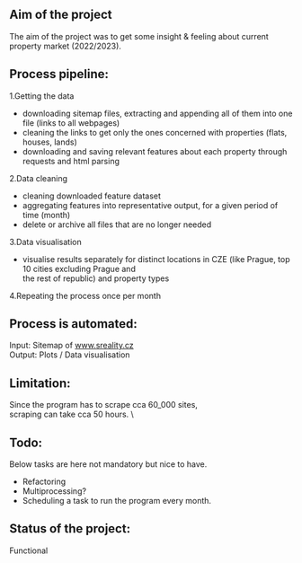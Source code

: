 ## Aim of the project
The aim of the project was to get some
insight & feeling about current property
market (2022/2023).

## Process pipeline:
1.Getting the data
- downloading sitemap files, extracting and appending
all of them into one file (links to all webpages)
- cleaning the links to get only the ones concerned
with properties (flats, houses, lands)
- downloading and saving relevant features about each
property through requests and html parsing

2.Data cleaning
- cleaning downloaded feature dataset
- aggregating features into representative output,
for a given period of time (month)
- delete or archive all files that are no longer needed

3.Data visualisation
- visualise results separately for distinct locations
in CZE (like Prague, top 10 cities excluding Prague and \
the rest of republic) and property types

4.Repeating the process once per month


## Process is automated:
Input: Sitemap of www.sreality.cz \
Output: Plots / Data visualisation

## Limitation:
Since the program has to scrape cca 60_000 sites, \
scraping can take cca 50 hours. \

## Todo:
Below tasks are here not mandatory but nice to have.
- Refactoring 
- Multiprocessing?
- Scheduling a task to run the program every month.

## Status of the project:
Functional

